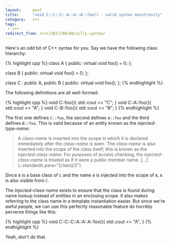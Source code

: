 ```yaml
---
layout:     post
title:      "void C::C::C::A::A::A::foo() - valid syntax monstrosity"
category:   c++
tags:
 - c++
redirect_from: /c++/2017/08/08/silly-syntax/
---
```


Here's an odd bit of C++ syntax for you. Say we have the following class hierarchy:

{% highlight cpp %}
class A {
public:
    virtual void foo() = 0;
};

class B {
public:
    virtual void foo() = 0;
};

class C : public A, public B {
public:
    virtual void foo();
};
{% endhighlight %}

The following definitions are all well-formed:

{% highlight cpp %}
void C::foo(){
  std::cout << "C";
}
void C::A::foo(){
  std::cout << "A";
}
void C::B::foo(){
  std::cout << "B";
}
{% endhighlight %}

The first one defines `C::foo`, the second defines `A::foo` and the third defines `B::foo`. This is valid because of an entity known as the *injected-type-name*:

> A *class-name* is inserted into the scope in which it is declared immediately after the *class-name* is seen. The *class-name* is also inserted into the scope of the class itself; this is known as the *injected-class-name*. For purposes of access checking, the *injected-class-name* is treated as if it were a public member name. [...]
{:.standards para="[class]/2"}

Since `A` is a base class of `C` and the name `A` is injected into the scope of `A`, `A` is also visible from `C`.

The *injected-class-name* exists to ensure that the class is found during name lookup instead of entities in an enclosing scope. It also makes referring to the class name in a template instantiation easier. But since we're awful people, we can use this perfectly reasonable feature do horribly perverse things like this:

{% highlight cpp %}
void C::C::C::A::A::A::foo(){
    std::cout << "A";
}
{% endhighlight %}

Yeah, don't do that.

